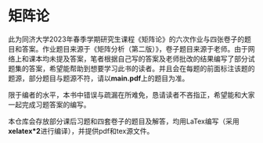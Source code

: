 # 矩阵论

此为同济大学2023年春季学期研究生课程《矩阵论》的六次作业与四张卷子的题目和答案。作业题目来源于《矩阵分析（第二版）》，卷子题目来源于老师。由于网络上和课本均未提及答案，笔者根据自己写的答案及老师批改的结果编写了部分试题集的答案，希望能帮助到想要学习此书的读者。并且会在每题的前面标注该题的题源，部分题目与题源不符，请以**main.pdf**上的题目为准。

限于编者的水平，本书中错误与疏漏在所难免，恳请读者不吝指正，希望能和大家一起完成习题答案的编写。

本仓库会存放部分课后习题和四套卷子的题目及解答，均用LaTex编写（采用**xelatex*2**进行编译），并提供pdf和tex源文件。